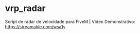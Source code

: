 # vrp_radar
Script de radar de velocidade para FiveM
| Video Demonstrativo: https://streamable.com/wsa1y
